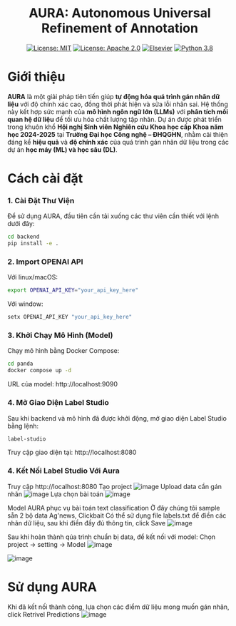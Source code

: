 <div align="center">

# AURA: Autonomous Universal Refinement of Annotation
[![License: MIT](https://img.shields.io/badge/License-MIT-green.svg)](https://opensource.org/licenses/MIT)
[![License: Apache 2.0](https://img.shields.io/badge/License-Apache%202.0-blue.svg)](https://opensource.org/licenses/Apache-2.0)
[![Elsevier](https://img.shields.io/badge/📝-Paper-red)](https://www.sciencedirect.com/science/article/abs/pii/S0167739X2500024X#:~:text=In%20this%20paper%2C%20we%20introduce%20Cola%2C%20a%20novel,comprehensive%20and%20robust%20solution%20to%20corrupted%20label%20detection.)
[![Python 3.8](https://img.shields.io/badge/python-3.8+-blue.svg)](https://www.python.org/downloads/release/python-380/) 
</div>

# Giới thiệu
**AURA** là một giải pháp tiên tiến giúp **tự động hóa quá trình gán nhãn dữ liệu** với độ chính xác cao, đồng thời phát hiện và sửa lỗi nhãn sai. Hệ thống này kết hợp sức mạnh của **mô hình ngôn ngữ lớn (LLMs)** với **phân tích mối quan hệ dữ liệu** để tối ưu hóa chất lượng tập nhãn. Dự án được phát triển trong khuôn khổ **Hội nghị Sinh viên Nghiên cứu Khoa học cấp Khoa năm học 2024-2025** tại **Trường Đại học Công nghệ – ĐHQGHN**, nhằm cải thiện đáng kể **hiệu quả** và **độ chính xác** của quá trình gán nhãn dữ liệu trong các dự án **học máy (ML) và học sâu (DL)**.

# Cách cài đặt
### 1. Cài Đặt Thư Viện
Để sử dụng AURA, đầu tiên cần tải xuống các thư viên cần thiết với lệnh dưới đây:

```bash
cd backend
pip install -e .
```
### 2. Import OPENAI API
Với linux/macOS:
```bash
export OPENAI_API_KEY="your_api_key_here"
```
Với window:
```bash
setx OPENAI_API_KEY "your_api_key_here"
```

### 3. Khởi Chạy Mô Hình (Model)
Chạy mô hình bằng Docker Compose:

```bash
cd panda
docker compose up -d
```

URL của model: http://localhost:9090

### 4. Mở Giao Diện Label Studio
Sau khi backend và mô hình đã được khởi động, mở giao diện Label Studio bằng lệnh:

```bash
label-studio
```
Truy cập giao diện tại: http://localhost:8080

### 

### 4. Kết Nối Label Studio Với Aura
Truy cập http://localhost:8080
Tạo project
![image](https://github.com/user-attachments/assets/ffe87ebd-f53a-411a-a17b-0eea92aee79e)
Upload data cần gán nhãn
![image](https://github.com/user-attachments/assets/2e1e749d-587d-4f4e-a0fa-a69e73314c03)
Lựa chọn bài toán
![image](https://github.com/user-attachments/assets/4ad28342-b600-4be1-87fc-397043cf7327)

Model AURA phục vụ bài toán text classification
Ở đây chúng tôi sample sẵn 2 bộ data Ag'news, Clickbait 
Có thể sử dụng file labels.txt để điền các nhãn dữ liệu, sau khi điền đầy đủ thông tin, click Save
![image](https://github.com/user-attachments/assets/8e29d57b-ef37-42b7-8703-61312d00517b)

Sau khi hoàn thành qúa trình chuẩn bị data, để kết nối với model: Chọn project -> setting -> Model
![image](https://github.com/user-attachments/assets/6dcaae5e-81db-45a4-a235-8bdb3461098a)

![image](https://github.com/user-attachments/assets/7d1ae12b-4599-4899-9de0-f27eca60592e)

# Sử dụng AURA
Khi đã kết nối thành công, lựa chọn các điểm dữ liệu mong muốn gán nhãn, click Retrivel Predictions
![image](https://github.com/user-attachments/assets/ca81086c-70b4-43c2-891d-317994dbd55c)


